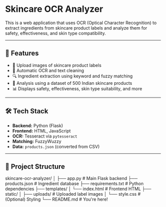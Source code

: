 # Skincare OCR Analyzer

This is a web application that uses OCR (Optical Character Recognition) to extract ingredients from skincare product labels and analyze them for safety, effectiveness, and skin type compatibility.

---

## 🚀 Features

- 📸 Upload images of skincare product labels
- 🤖 Automatic OCR and text cleaning
- 🔍 Ingredient extraction using keyword and fuzzy matching
- 🧪 Analysis using a dataset of 500 Indian skincare products
- 📊 Displays safety, effectiveness, skin type suitability, and more

---

## 🛠 Tech Stack

- **Backend:** Python (Flask)
- **Frontend:** HTML, JavaScript
- **OCR:** Tesseract via `pytesseract`
- **Matching:** FuzzyWuzzy
- **Data:** `products.json` (converted from CSV)

---

## 📁 Project Structure

skincare-ocr-analyzer/
│
├── app.py # Main Flask backend
├── products.json # Ingredient database
├── requirements.txt # Python dependencies
├── templates/
│ └── index.html # Frontend HTML
├── static/
│ ├── uploads/ # Uploaded label images
│ └── style.css # (Optional) Styling
└── README.md # You're here!